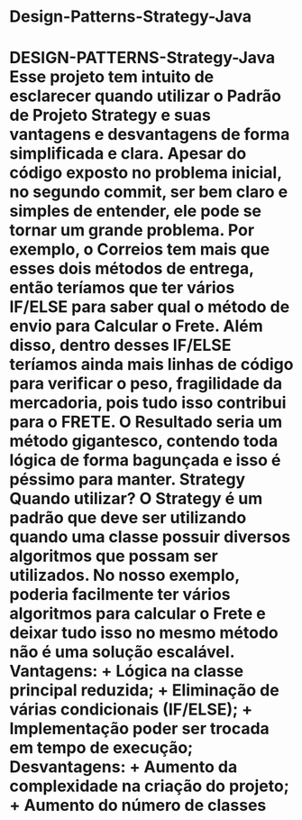 # Design-Patterns-Strategy-Java
# DESIGN-PATTERNS-Strategy-Java Esse projeto tem intuito de esclarecer quando utilizar o Padrão de Projeto Strategy e suas vantagens e desvantagens de forma simplificada e clara.  Apesar do código exposto no problema inicial, no segundo commit, ser bem claro e simples de entender, ele pode se tornar um grande problema. Por exemplo, o Correios tem mais que esses dois métodos de entrega, então teríamos que ter vários IF/ELSE para saber qual o método de envio para Calcular o Frete. Além disso, dentro desses IF/ELSE teríamos ainda mais linhas de código para verificar o peso, fragilidade da mercadoria, pois tudo isso contribui para o FRETE. O Resultado seria um método gigantesco, contendo toda lógica de forma bagunçada e isso é péssimo para manter.  Strategy  Quando utilizar?  O Strategy é um padrão que deve ser utilizando quando uma classe possuir diversos algoritmos que possam ser utilizados. No nosso exemplo, poderia facilmente ter vários algoritmos para calcular o Frete e deixar tudo isso no mesmo método não é uma solução escalável.  Vantagens: + Lógica na classe principal reduzida; + Eliminação de várias condicionais (IF/ELSE); + Implementação poder ser trocada em tempo de execução;  Desvantagens: + Aumento da complexidade na criação do projeto; + Aumento do número de classes
